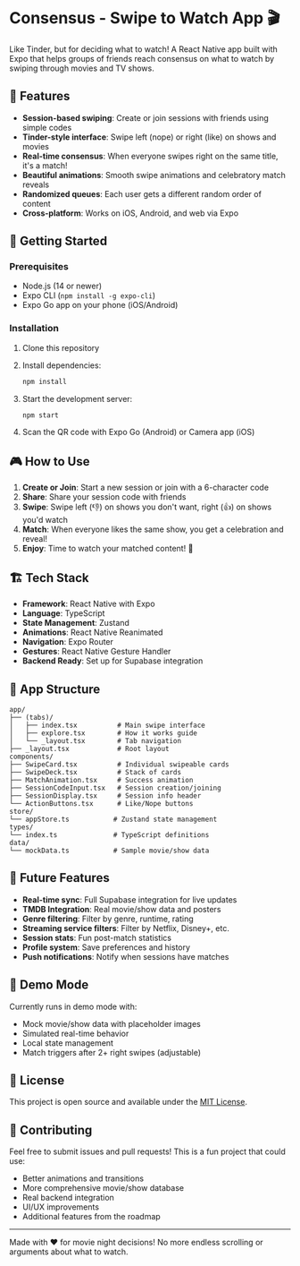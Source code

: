 # Consensus - Swipe to Watch App 🎬

Like Tinder, but for deciding what to watch! A React Native app built with Expo that helps groups of friends reach consensus on what to watch by swiping through movies and TV shows.

## 🎯 Features

- **Session-based swiping**: Create or join sessions with friends using simple codes
- **Tinder-style interface**: Swipe left (nope) or right (like) on shows and movies
- **Real-time consensus**: When everyone swipes right on the same title, it's a match!
- **Beautiful animations**: Smooth swipe animations and celebratory match reveals
- **Randomized queues**: Each user gets a different random order of content
- **Cross-platform**: Works on iOS, Android, and web via Expo

## 🚀 Getting Started

### Prerequisites

- Node.js (14 or newer)
- Expo CLI (`npm install -g expo-cli`)
- Expo Go app on your phone (iOS/Android)

### Installation

1. Clone this repository
2. Install dependencies:

   ```bash
   npm install
   ```

3. Start the development server:

   ```bash
   npm start
   ```

4. Scan the QR code with Expo Go (Android) or Camera app (iOS)

## 🎮 How to Use

1. **Create or Join**: Start a new session or join with a 6-character code
2. **Share**: Share your session code with friends
3. **Swipe**: Swipe left (👎) on shows you don't want, right (👍) on shows you'd watch
4. **Match**: When everyone likes the same show, you get a celebration and reveal!
5. **Enjoy**: Time to watch your matched content! 🍿

## 🏗️ Tech Stack

- **Framework**: React Native with Expo
- **Language**: TypeScript
- **State Management**: Zustand
- **Animations**: React Native Reanimated
- **Navigation**: Expo Router
- **Gestures**: React Native Gesture Handler
- **Backend Ready**: Set up for Supabase integration

## 📱 App Structure

```
app/
├── (tabs)/
│   ├── index.tsx          # Main swipe interface
│   ├── explore.tsx        # How it works guide
│   └── _layout.tsx        # Tab navigation
├── _layout.tsx            # Root layout
components/
├── SwipeCard.tsx          # Individual swipeable cards
├── SwipeDeck.tsx          # Stack of cards
├── MatchAnimation.tsx     # Success animation
├── SessionCodeInput.tsx   # Session creation/joining
├── SessionDisplay.tsx     # Session info header
└── ActionButtons.tsx      # Like/Nope buttons
store/
└── appStore.ts           # Zustand state management
types/
└── index.ts              # TypeScript definitions
data/
└── mockData.ts           # Sample movie/show data
```

## 🔮 Future Features

- **Real-time sync**: Full Supabase integration for live updates
- **TMDB Integration**: Real movie/show data and posters
- **Genre filtering**: Filter by genre, runtime, rating
- **Streaming service filters**: Filter by Netflix, Disney+, etc.
- **Session stats**: Fun post-match statistics
- **Profile system**: Save preferences and history
- **Push notifications**: Notify when sessions have matches

## 🧪 Demo Mode

Currently runs in demo mode with:

- Mock movie/show data with placeholder images
- Simulated real-time behavior
- Local state management
- Match triggers after 2+ right swipes (adjustable)

## 📄 License

This project is open source and available under the [MIT License](LICENSE).

## 🤝 Contributing

Feel free to submit issues and pull requests! This is a fun project that could use:

- Better animations and transitions
- More comprehensive movie/show database
- Real backend integration
- UI/UX improvements
- Additional features from the roadmap

---

Made with ❤️ for movie night decisions! No more endless scrolling or arguments about what to watch.
